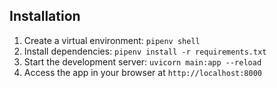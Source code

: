 


## Installation
1. Create a virtual environment: `pipenv shell`
2. Install dependencies: `pipenv install -r requirements.txt`
3. Start the development server: `uvicorn main:app --reload`
4. Access the app in your browser at `http://localhost:8000`





